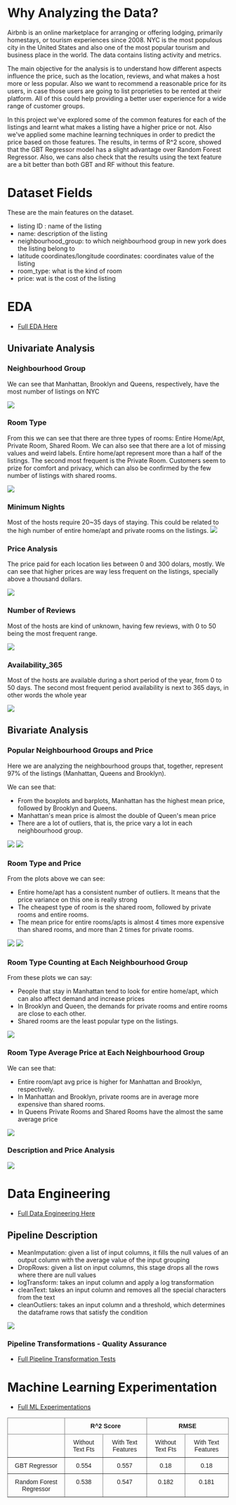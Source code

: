 # Why Analyzing the Data?

Airbnb is an online marketplace for arranging or offering lodging, primarily homestays, or tourism experiences since 2008. NYC is the most populous city in the United States and also one of the most popular tourism and business place in the world. The data contains listing activity and metrics.

The main objective for the analysis is to understand how different aspects influence the price, such as the location, reviews, and what makes a host more or less popular. Also we want to recommend a reasonable price for its users, in case those users are going to list proprieties to be rented at their platform. All of this could help providing a better user experience for a wide range of customer groups.

In this project we've explored some of the common features for each of the listings and learnt what makes a listing have a higher price or not. Also we've applied some machine learning techniques in order to predict the price based on those features. The results, in terms of R^2 score, showed that the GBT Regressor model has a slight advantage over Random Forest Regressor. Also, we cans also check that the results using the text feature are a bit better than both GBT and RF without this feature.


# Dataset Fields

These are the main features on the dataset.

* listing ID : name of the listing
* name: description of the listing
* neighbourhood_group: to which neighbourhood group in new york does the listing belong to
* latitude coordinates/longitude coordinates: coordinates value of the listing
* room_type: what is the kind of room
* price: wat is the cost of the listing


# EDA

* <a href="https://github.com/dimitriarthur/AIRBNB-Data-Analysis/tree/main/Data%20Analysis%20Artifacts" target="_blank"> Full EDA Here</a>


## Univariate Analysis 

### Neighbourhood Group
We can see that Manhattan, Brooklyn and Queens, respectively, have the most number of listings on NYC

<img src="https://drive.google.com/uc?id=1zYGamH4F5RCRTUllbaSnZCyr0E_9-_zz">

### Room Type

From this we can see that there are three types of rooms: Entire Home/Apt, Private Room, Shared Room. We can also see that there are a lot of missing values and weird labels. Entire home/apt represent more than a half of the listings. The second most frequent is the Private Room. Customers seem to prize for comfort and privacy, which can also be confirmed by the few number of listings with shared rooms.

<img src="https://drive.google.com/uc?id=1Z1iXc0WcV_RHoFIIfs9y83IOtzTqpFHG">

### Minimum Nights
Most of the hosts require 20~35 days of staying. This could be related to the high number of entire home/apt and private rooms on the listings.
<img src="https://drive.google.com/uc?id=1pyygA7U4d0Pe32Ka-XCPfXX_XqLCwteJ">

### Price Analysis
The price paid for each location lies between 0 and 300 dolars, mostly. We can see that higher prices are way less frequent on the listings, specially above a thousand dollars.

<img src="https://drive.google.com/uc?id=1yPHp26QZW0nQHtMDslHAdpab3N9n4gww">


### Number of Reviews
Most of the hosts are kind of unknown, having few reviews, with 0 to 50 being the most frequent range.

<img src="https://drive.google.com/uc?id=1j9-Q2WdQbFJnHOWG1Ly9h3HvdF0YQqj1">


### Availability_365

Most of the hosts are available during a short period of the year, from 0 to 50 days. The second most frequent period availability is next to 365 days, in other words the whole year

<img src="https://drive.google.com/uc?id=1DtLXUoBFXn_DBzbtGyVcB-G6O-c6BAPc">


## Bivariate Analysis

### Popular Neighbourhood Groups and Price
Here we are analyzing the neighbourhood groups that, together, represent 97% of the listings (Manhattan, Queens and Brooklyn).

We can see that:

* From the boxplots and barplots, Manhattan has the highest mean price, followed by Brooklyn and Queens.
* Manhattan's mean price is almost the double of Queen's mean price
* There are a lot of outliers, that is, the price vary a lot in each neighbourhood group.

<img src="https://drive.google.com/uc?id=1JpFZ7b1UEld4QHpdmpFvJYErXZgvnjbV">

<img src="https://drive.google.com/uc?id=19lw-X3pYa3NWapNsYEJctiA6mr80Shdp">

### Room Type and Price
From the plots above we can see:

* Entire home/apt has a consistent number of outliers. It means that the price variance on this one is really strong
* The cheapest type of room is the shared room, followed by private rooms and entire rooms.
* The mean price for entire rooms/apts is almost 4 times more expensive than shared rooms, and more than 2 times for private rooms.


<img src="https://drive.google.com/uc?id=1FbFFYkmX_FYfxPTF8hVod9MZUjY43ZHg">

<img src="https://drive.google.com/uc?id=1Z2mzAw4MDqJZqx9vbdntBZGwUX2qF5oI">


### Room Type Counting at Each Neighbourhood Group

From these plots we can say:

* People that stay in Manhattan tend to look for entire home/apt, which can also affect demand and increase prices
* In Brooklyn and Queen, the demands for private rooms and entire rooms are close to each other.
* Shared rooms are the least popular type on the listings.

<img src="https://drive.google.com/uc?id=1uUoKvXSu2Ij1P2STRoMug7woED6RNnUn">


### Room Type Average Price at Each Neighbourhood Group

We can see that:

* Entire room/apt avg price is higher for Manhattan and Brooklyn, respectively.
* In Manhattan and Brooklyn, private rooms are in average more expensive than shared rooms.
* In Queens Private Rooms and Shared Rooms have the almost the same average price

<img src="https://drive.google.com/uc?id=1ww9t2YY0sUR02Yu0kXmT7AZVSyZMW9NE">

### Description and Price Analysis

<img src="https://drive.google.com/uc?id=1CyUs_GQ15s--4A3y5X7NW3p5StgqYu1f">


# Data Engineering

* <a href="https://github.com/dimitriarthur/AIRBNB-Data-Analysis/tree/main/Data%20Engineering%20Artifacts" target="_blank"> Full Data Engineering Here</a>

## Pipeline Description

* MeanImputation: given a list of input columns, it fills the null values of an output column with the average value of the input grouping
* DropRows: given a list on input columns, this stage drops all the rows where there are null values
* logTransform: takes an input column and apply a log transformation
* cleanText: takes an input column and removes all the special characters from the text
* cleanOutliers: takes an input column and a threshold, which determines the dataframe rows that satisfy the condition
<img src="https://drive.google.com/uc?id=1Fl-80kElIgAOS2SB16IARf48zsKzpo25">

### Pipeline Transformations - Quality Assurance 

* <a href="https://github.com/dimitriarthur/AIRBNB-Data-Analysis/tree/main/QA%20Artifacts" target="_blank"> Full Pipeline Transformation Tests</a>


# Machine Learning Experimentation 

* <a href="https://github.com/dimitriarthur/AIRBNB-Data-Analysis/tree/main/ML%20Experimentation" target="_blank"> Full ML Experimentations</a>

<style type="text/css">
.tg  {border-collapse:collapse;border-spacing:0;}
.tg td{border-color:black;border-style:solid;border-width:1px;font-family:Arial, sans-serif;font-size:14px;
  overflow:hidden;padding:10px 5px;word-break:normal;}
.tg th{border-color:black;border-style:solid;border-width:1px;font-family:Arial, sans-serif;font-size:14px;
  font-weight:normal;overflow:hidden;padding:10px 5px;word-break:normal;}
.tg .tg-c3ow{border-color:inherit;text-align:center;vertical-align:top}
.tg .tg-7btt{border-color:inherit;font-weight:bold;text-align:center;vertical-align:top}
</style>
<table class="tg">
<thead>
  <tr>
    <th class="tg-7btt"></th>
    <th class="tg-7btt" colspan="2">R^2 Score</th>
    <th class="tg-7btt" colspan="2">RMSE</th>
  </tr>
</thead>
<tbody>
  <tr>
    <td class="tg-c3ow"></td>
    <td class="tg-c3ow">Without Text Fts</td>
    <td class="tg-c3ow">With Text Features</td>
    <td class="tg-c3ow">Without Text Fts</td>
    <td class="tg-c3ow">With Text Features</td>
  </tr>
  <tr>
    <td class="tg-c3ow">GBT Regressor</td>
    <td class="tg-c3ow">0.554</td>
    <td class="tg-c3ow">0.557</td>
    <td class="tg-c3ow">0.18</td>
    <td class="tg-c3ow">0.18</td>
  </tr>
  <tr>
    <td class="tg-c3ow">Random Forest Regressor</td>
    <td class="tg-c3ow">0.538</td>
    <td class="tg-c3ow">0.547</td>
    <td class="tg-c3ow">0.182</td>
    <td class="tg-c3ow">0.181</td>
  </tr>
</tbody>
</table>
